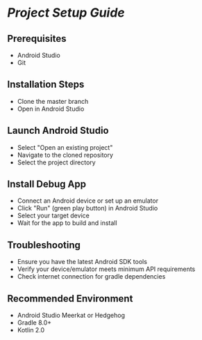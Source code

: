 # _Project Setup Guide_

## Prerequisites

- Android Studio
- Git

## Installation Steps
- Clone the master branch
- Open in Android Studio

## Launch Android Studio
- Select "Open an existing project"
- Navigate to the cloned repository
- Select the project directory

## Install Debug App

- Connect an Android device or set up an emulator
- Click "Run" (green play button) in Android Studio
- Select your target device
- Wait for the app to build and install

## Troubleshooting

- Ensure you have the latest Android SDK tools
- Verify your device/emulator meets minimum API requirements
- Check internet connection for gradle dependencies

## Recommended Environment

- Android Studio Meerkat or Hedgehog
- Gradle 8.0+
- Kotlin 2.0
